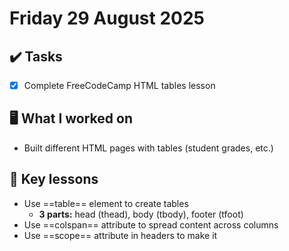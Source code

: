 # Friday 29 August 2025

## ✔️ Tasks

- [x] Complete FreeCodeCamp HTML tables lesson

## 🖥️ What I worked on

- Built different HTML pages with tables (student grades, etc.)

## 📓 Key lessons

- Use ==table== element to create tables
	- **3 parts:** head (thead), body (tbody), footer (tfoot)
- Use ==colspan== attribute to spread content across columns
- Use ==scope== attribute in headers to make it
